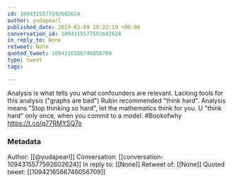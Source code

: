 ```yaml
---
id: 1094315577592602624
author: yudapearl
published_date: 2019-02-09 19:22:19 +00:00
conversation_id: 1094315577592602624
in_reply_to: None
retweet: None
quoted_tweet: 1094216586746056709
type: tweet
tags:

---
```


Analysis is what tells you what confounders are relevant. Lacking tools for this analysis ("graphs are bad") Rubin recommended "think hard". Analysis means "Stop thinking so hard", let the mathematics think for you. U "think hard" only once, when you commit to a model. #Bookofwhy https://t.co/q77RMYSQ7o

### Metadata

Author: [[@yudapearl]]
Conversation: [[conversation-1094315577592602624]]
In reply to: [[None]]
Retweet of: [[None]]
Quoted tweet: [[1094216586746056709]]
